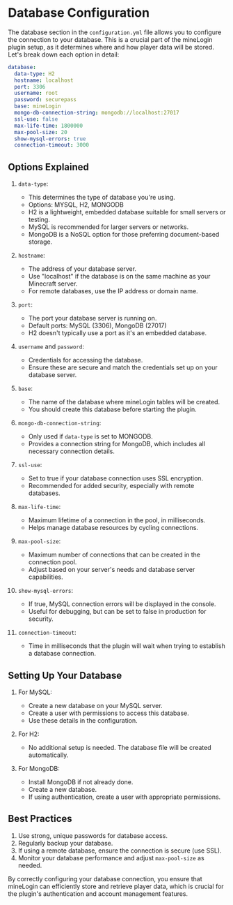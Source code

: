 # Database Configuration

The database section in the `configuration.yml` file allows you to configure the connection to your database. This is a crucial part of the mineLogin plugin setup, as it determines where and how player data will be stored. Let's break down each option in detail:

```yaml
database:
  data-type: H2
  hostname: localhost
  port: 3306
  username: root
  password: securepass
  base: mineLogin
  mongo-db-connection-string: mongodb://localhost:27017
  ssl-use: false
  max-life-time: 1800000
  max-pool-size: 20
  show-mysql-errors: true
  connection-timeout: 3000
```

## Options Explained

1. `data-type`:
    - This determines the type of database you're using.
    - Options: MYSQL, H2, MONGODB
    - H2 is a lightweight, embedded database suitable for small servers or testing.
    - MySQL is recommended for larger servers or networks.
    - MongoDB is a NoSQL option for those preferring document-based storage.

2. `hostname`:
    - The address of your database server.
    - Use "localhost" if the database is on the same machine as your Minecraft server.
    - For remote databases, use the IP address or domain name.

3. `port`:
    - The port your database server is running on.
    - Default ports: MySQL (3306), MongoDB (27017)
    - H2 doesn't typically use a port as it's an embedded database.

4. `username` and `password`:
    - Credentials for accessing the database.
    - Ensure these are secure and match the credentials set up on your database server.

5. `base`:
    - The name of the database where mineLogin tables will be created.
    - You should create this database before starting the plugin.

6. `mongo-db-connection-string`:
    - Only used if `data-type` is set to MONGODB.
    - Provides a connection string for MongoDB, which includes all necessary connection details.

7. `ssl-use`:
    - Set to true if your database connection uses SSL encryption.
    - Recommended for added security, especially with remote databases.

8. `max-life-time`:
    - Maximum lifetime of a connection in the pool, in milliseconds.
    - Helps manage database resources by cycling connections.

9. `max-pool-size`:
    - Maximum number of connections that can be created in the connection pool.
    - Adjust based on your server's needs and database server capabilities.

10. `show-mysql-errors`:
    - If true, MySQL connection errors will be displayed in the console.
    - Useful for debugging, but can be set to false in production for security.

11. `connection-timeout`:
    - Time in milliseconds that the plugin will wait when trying to establish a database connection.

## Setting Up Your Database

1. For MySQL:
    - Create a new database on your MySQL server.
    - Create a user with permissions to access this database.
    - Use these details in the configuration.

2. For H2:
    - No additional setup is needed. The database file will be created automatically.

3. For MongoDB:
    - Install MongoDB if not already done.
    - Create a new database.
    - If using authentication, create a user with appropriate permissions.

## Best Practices

1. Use strong, unique passwords for database access.
2. Regularly backup your database.
3. If using a remote database, ensure the connection is secure (use SSL).
4. Monitor your database performance and adjust `max-pool-size` as needed.

By correctly configuring your database connection, you ensure that mineLogin can efficiently store and retrieve player data, which is crucial for the plugin's authentication and account management features.
